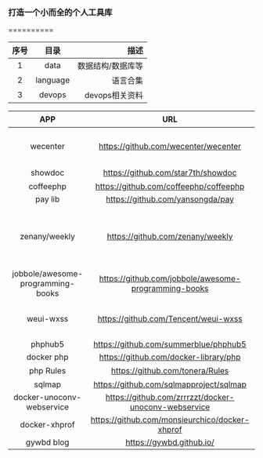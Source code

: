 ### 打造一个小而全的个人工具库
==========

| 序号 | 目录  | 描述 | 
| :-: | :-: | -: | 
| 1 | data | 数据结构/数据库等 | 
| 2 | language | 语言合集 | 
| 3 | devops | devops相关资料 | 


| APP | URL  | 描述 | 
| :-: | :-: | -: | 
| wecenter | https://github.com/wecenter/wecenter  | WeCenter 是一款知识型的社交化开源社区程序 | 
| showdoc | https://github.com/star7th/showdoc | [文档](https://www.showdoc.cc/web/#/help?page_id=14) | 
| coffeephp | https://github.com/coffeephp/coffeephp | - | 
| pay lib |https://github.com/yansongda/pay | - |
| zenany/weekly | https://github.com/zenany/weekly | 汇总平时看到的好文章，技术、产品、管理均有，尽量保证一周汇总一篇 |
| jobbole/awesome-programming-books | https://github.com/jobbole/awesome-programming-books | 经典编程书籍大全 |
| weui-wxss | https://github.com/Tencent/weui-wxss | WeUI for 小程序 为微信小程序量身设计 | 
| phphub5 | https://github.com/summerblue/phphub5 | - |
| docker php | https://github.com/docker-library/php | - | 
| php Rules | https://github.com/tonera/Rules | PHP简易规则引擎 | 
| sqlmap | https://github.com/sqlmapproject/sqlmap | http://sqlmap.org | 
| docker-unoconv-webservice | https://github.com/zrrrzzt/docker-unoconv-webservice | - |
| docker-xhprof | https://github.com/monsieurchico/docker-xhprof | - |
| gywbd blog | https://gywbd.github.io/ | - |
